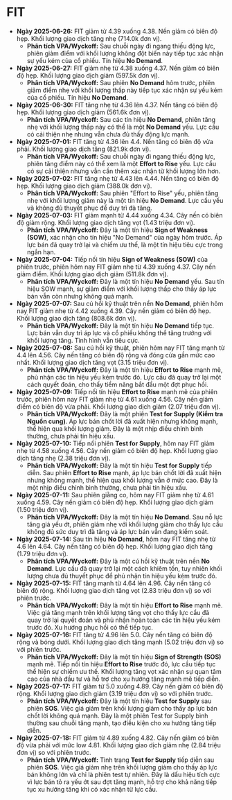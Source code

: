 # FIT

- **Ngày 2025-06-26:** FIT giảm từ 4.39 xuống 4.38. Nến giảm có biên độ hẹp. Khối lượng giao dịch tăng nhẹ (714.0k đơn vị).
    - **Phân tích VPA/Wyckoff:** Sau chuỗi ngày đi ngang thiếu động lực, phiên giảm điểm với khối lượng không đột biến này tiếp tục xác nhận sự yếu kém của cổ phiếu. Tín hiệu **No Demand**.
- **Ngày 2025-06-27:** FIT giảm nhẹ từ 4.38 xuống 4.37. Nến giảm có biên độ hẹp. Khối lượng giao dịch giảm (597.5k đơn vị).
    - **Phân tích VPA/Wyckoff:** Sau phiên **No Demand** hôm trước, phiên giảm điểm nhẹ với khối lượng thấp này tiếp tục xác nhận sự yếu kém của cổ phiếu. Tín hiệu **No Demand**.
- **Ngày 2025-06-30:** FIT tăng nhẹ từ 4.36 lên 4.37. Nến tăng có biên độ hẹp. Khối lượng giao dịch giảm (561.6k đơn vị).
    - **Phân tích VPA/Wyckoff:** Sau các tín hiệu **No Demand**, phiên tăng nhẹ với khối lượng thấp này có thể là một **No Demand** yếu. Lực cầu có cải thiện nhẹ nhưng vẫn chưa đủ thấy động lực mạnh.
- **Ngày 2025-07-01:** FIT tăng từ 4.36 lên 4.4. Nến tăng có biên độ vừa phải. Khối lượng giao dịch tăng (821.9k đơn vị).
    - **Phân tích VPA/Wyckoff:** Sau chuỗi ngày đi ngang thiếu động lực, phiên tăng điểm này có thể xem là một **Effort to Rise** yếu. Lực cầu có sự cải thiện nhưng vẫn cần thêm xác nhận từ khối lượng lớn hơn.
- **Ngày 2025-07-02:** FIT tăng nhẹ từ 4.43 lên 4.44. Nến tăng có biên độ hẹp. Khối lượng giao dịch giảm (388.0k đơn vị).
    - **Phân tích VPA/Wyckoff:** Sau phiên "Effort to Rise" yếu, phiên tăng nhẹ với khối lượng giảm này là một tín hiệu **No Demand**. Lực cầu yếu và không đủ thuyết phục để duy trì đà tăng.
- **Ngày 2025-07-03:** FIT giảm mạnh từ 4.44 xuống 4.34. Cây nến có biên độ giảm rộng. Khối lượng giao dịch tăng vọt (1.43 triệu đơn vị).
    - **Phân tích VPA/Wyckoff:** Đây là một tín hiệu **Sign of Weakness (SOW)**, xác nhận cho tín hiệu "No Demand" của ngày hôm trước. Áp lực bán đã quay trở lại và chiếm ưu thế, là một tín hiệu tiêu cực trong ngắn hạn.
- **Ngày 2025-07-04:** Tiếp nối tín hiệu **Sign of Weakness (SOW)** của phiên trước, phiên hôm nay FIT giảm nhẹ từ 4.39 xuống 4.37. Cây nến giảm điểm. Khối lượng giao dịch giảm (511.8k đơn vị).
    - **Phân tích VPA/Wyckoff:** Đây là một tín hiệu **No Demand** yếu. Sau tín hiệu SOW mạnh, sự giảm điểm với khối lượng thấp cho thấy áp lực bán vẫn còn nhưng không quá mạnh.
- **Ngày 2025-07-07:** Sau cú hồi kỹ thuật trên nền **No Demand**, phiên hôm nay FIT giảm nhẹ từ 4.42 xuống 4.39. Cây nến giảm có biên độ hẹp. Khối lượng giao dịch tăng (808.6k đơn vị).
    - **Phân tích VPA/Wyckoff:** Đây là một tín hiệu **No Demand** tiếp tục. Lực bán vẫn duy trì áp lực và cổ phiếu không thể tăng trướng với khối lượng tăng. Tình hình vẫn tiêu cực.
- **Ngày 2025-07-08:** Sau cú hồi kỹ thuật, phiên hôm nay FIT tăng mạnh từ 4.4 lên 4.56. Cây nến tăng có biên độ rộng và đóng cửa gần mức cao nhất. Khối lượng giao dịch tăng vọt (3.15 triệu đơn vị).
    - **Phân tích VPA/Wyckoff:** Đây là một tín hiệu **Effort to Rise** mạnh mẽ, phủ nhận các tín hiệu yếu kém trước đó. Lực cầu đã quay trở lại một cách quyết đoán, cho thấy tiềm năng bắt đầu một đợt phục hồi.
- **Ngày 2025-07-09:** Tiếp nối tín hiệu **Effort to Rise** mạnh mẽ của phiên trước, phiên hôm nay FIT giảm nhẹ từ 4.61 xuống 4.56. Cây nến giảm điểm có biên độ vừa phải. Khối lượng giao dịch giảm (2.07 triệu đơn vị).
    - **Phân tích VPA/Wyckoff:** Đây là một phiên **Test for Supply (Kiểm tra Nguồn cung)**. Áp lực bán chốt lời đã xuất hiện nhưng không mạnh, thể hiện qua khối lượng giảm. Đây là một nhịp điều chỉnh bình thường, chưa phải tín hiệu xấu.
- **Ngày 2025-07-10:** Tiếp nối phiên **Test for Supply**, hôm nay FIT giảm nhẹ từ 4.58 xuống 4.56. Cây nến giảm có biên độ hẹp. Khối lượng giao dịch tăng nhẹ (2.38 triệu đơn vị).
    - **Phân tích VPA/Wyckoff:** Đây là một tín hiệu **Test for Supply** tiếp diễn. Sau phiên **Effort to Rise** mạnh, áp lực bán chốt lời đã xuất hiện nhưng không mạnh, thể hiện qua khối lượng vẫn ở mức cao. Đây là một nhịp điều chỉnh bình thường, chưa phải tín hiệu xấu.
- **Ngày 2025-07-11:** Sau phiên giằng co, hôm nay FIT giảm nhẹ từ 4.61 xuống 4.59. Cây nến giảm có biên độ hẹp. Khối lượng giao dịch giảm (1.50 triệu đơn vị).
    - **Phân tích VPA/Wyckoff:** Đây là một tín hiệu **No Demand**. Sau nỗ lực tăng giá yếu ớt, phiên giảm nhẹ với khối lượng giảm cho thấy lực cầu không đủ sức duy trì đà tăng và áp lực bán vẫn đang kiểm soát.
- **Ngày 2025-07-14:** Sau tín hiệu **No Demand**, hôm nay FIT tăng nhẹ từ 4.6 lên 4.64. Cây nến tăng có biên độ hẹp. Khối lượng giao dịch tăng (1.79 triệu đơn vị).
    - **Phân tích VPA/Wyckoff:** Đây là một cú hồi kỹ thuật trên nền **No Demand**. Lực cầu đã quay trở lại một cách khiêm tốn, tuy nhiên khối lượng chưa đủ thuyết phục để phủ nhận tín hiệu yếu kém trước đó.
- **Ngày 2025-07-15:** FIT tăng mạnh từ 4.64 lên 4.96. Cây nến tăng có biên độ rộng. Khối lượng giao dịch tăng vọt (2.83 triệu đơn vị) so với phiên trước.
    - **Phân tích VPA/Wyckoff:** Đây là một tín hiệu **Effort to Rise** mạnh mẽ. Việc giá tăng mạnh trên khối lượng tăng vọt cho thấy lực cầu đã quay trở lại quyết đoán và phủ nhận hoàn toàn các tín hiệu yếu kém trước đó. Xu hướng phục hồi có thể tiếp tục.
- **Ngày 2025-07-16:** FIT tăng từ 4.96 lên 5.0. Cây nến tăng có biên độ rộng và bóng dưới. Khối lượng giao dịch tăng mạnh (5.02 triệu đơn vị) so với phiên trước.
    - **Phân tích VPA/Wyckoff:** Đây là một tín hiệu **Sign of Strength (SOS)** mạnh mẽ. Tiếp nối tín hiệu **Effort to Rise** trước đó, lực cầu tiếp tục thể hiện sự chiếm ưu thế. Khối lượng tăng vọt xác nhận sự quan tâm cao của nhà đầu tư và hỗ trợ cho xu hướng tăng mạnh mẽ tiếp diễn.
- **Ngày 2025-07-17:** FIT giảm từ 5.0 xuống 4.89. Cây nến giảm có biên độ rộng. Khối lượng giao dịch giảm (3.19 triệu đơn vị) so với phiên trước.
    - **Phân tích VPA/Wyckoff:** Đây là một tín hiệu **Test for Supply** sau phiên **SOS**. Việc giá giảm trên khối lượng giảm cho thấy áp lực bán chốt lời không quá mạnh. Đây là một phiên Test for Supply bình thường sau chuỗi tăng mạnh, tạo điều kiện cho xu hướng tăng tiếp diễn.
- **Ngày 2025-07-18:** FIT giảm từ 4.89 xuống 4.82. Cây nến giảm có biên độ vừa phải với mức low 4.81. Khối lượng giao dịch giảm nhẹ (2.84 triệu đơn vị) so với phiên trước.
    - **Phân tích VPA/Wyckoff:** Tình trạng **Test for Supply** tiếp diễn sau phiên **SOS**. Việc giá giảm nhẹ trên khối lượng giảm cho thấy áp lực bán không lớn và chỉ là phiên test tự nhiên. Đây là dấu hiệu tích cực vì lực bán tỏ ra yếu ớt sau đợt tăng mạnh, hỗ trợ cho khả năng tiếp tục xu hướng tăng khi có xác nhận từ lực cầu.


